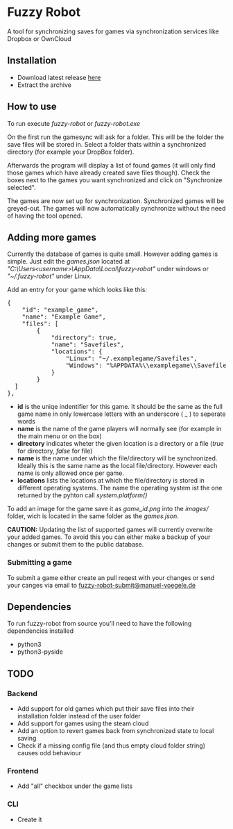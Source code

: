 # Fuzzy Robot
A tool for synchronizing saves for games via synchronization services like Dropbox or OwnCloud

## Installation
- Download latest release [here](https://github.com/manuelVo/fuzzy-robot/releases)
- Extract the archive

## How to use
To run execute *fuzzy-robot* or *fuzzy-robot.exe*

On the first run the gamesync will ask for a folder. This will be the folder the save files will be stored in. Select a folder thats within a synchronized directory (for example your DropBox folder).

Afterwards the program will display a list of found games (it will only find those games which have already created save files though). Check the boxes next to the games you want synchronized and click on "Synchronize selected".

The games are now set up for synchronization. Synchronized games will be greyed-out. The games will now automatically synchronize without the need of having the tool opened.

## Adding more games
Currently the database of games is quite small. However adding games is simple. Just edit the *games.json* located at *"C:\Users\<username>\AppData\Local\fuzzy-robot\"* under windows or *"~/.fuzzy-robot"* under Linux.

Add an entry for your game which looks like this:
<pre>{
	"id": "example_game",
	"name": "Example Game",
	"files": [
		{
			"directory": true,
			"name": "Savefiles",
			"locations": {
				"Linux": "~/.examplegame/Savefiles",
				"Windows": "%APPDATA%\\examplegame\\Savefiles"
			}
		}
  ]
},</pre>

- **id** is the uniqe indentifier for this game. It should be the same as the full game name in only lowercase letters with an underscore ( _ ) to seperate words
- **name** is the name of the game players will normally see (for example in the main menu or on the box)
- **directory** indicates wheter the given location is a directory or a file (*true* for directory, *false* for file)
- **name** is the name under which the file/directory will be synchronized. Ideally this is the same name as the local file/directory. However each name is only allowed once per game.
- **locations** lists the locations at which the file/directory is stored in different operating systems. The name the operating system ist the one returned by the pyhton call *system.platform()*

To add an image for the game save it as *game_id.png* into the *images/* folder, wich is located in the same folder as the *games.json*.

**CAUTION:** Updating the list of supported games will currently overwrite your added games. To avoid this you can either make a backup of your changes or submit them to the public database.

### Submitting a game
To submit a game either create an pull reqest with your changes or send your canges via email to fuzzy-robot-submit@manuel-voegele.de

## Dependencies
To run fuzzy-robot from source you'll need to have the following dependencies installed

- python3
- python3-pyside

## TODO
### Backend
- Add support for old games which put their save files into their installation folder instead of the user folder
- Add support for games using the steam cloud
- Add an option to revert games back from synchronized state to local saving
- Check if a missing config file (and thus empty cloud folder string) causes odd behaviour

### Frontend
- Add "all" checkbox under the game lists

### CLI
- Create it
